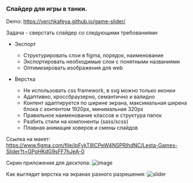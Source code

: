 ### Слайдер для игры в танки.

Demo: https://verchkafeya.github.io/game-slider/

Задача - сверстать слайдер со следующими требованиями:

* Экспорт
    + Структурировать слои в figma, порядок, наименование
    + Экспортировать необходимые слои с понятными названиями
    + Оптимизировать изображения для web

* Верстка
    + Не использовать css framework, в svg можно только иконки
    + Адаптивно, кроссбраузерно, семантично и валидно
    + Контент адаптируется по ширине экрана, максимальная ширена блока с контентом 1920px, минимальная 320px
    + Правильное наименование классов и структура папок
    + Разбить стили на компоненты (sass/scss)
    + Плавная анимация ховеров и смены слайдов

Ссылка на макет:
https://www.figma.com/file/jpFykT8lCPeW4NSPRIhdNC/Lesta-Games-Slider?t=GPgHKdG9sFF7hJeA-0

Скрин приложения для десктопа:
![image](https://user-images.githubusercontent.com/74105045/211350366-562a71b4-ee05-4fdb-b7f8-8a0de604b5c0.png)

Как выглядит верстка на экранах разного разрешения:
![slider](https://user-images.githubusercontent.com/74105045/211352254-c590a085-77e9-4940-86ac-a1c54e5f97bf.jpg)
